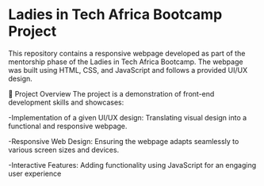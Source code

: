 # Ladies in Tech Africa Bootcamp Project
This repository contains a responsive webpage developed as part of the mentorship phase of the Ladies in Tech Africa Bootcamp. The webpage was built using HTML, CSS, and JavaScript and follows a provided UI/UX design.

🌟 Project Overview
The project is a demonstration of front-end development skills and showcases:

-Implementation of a given UI/UX design: Translating visual design into a functional and responsive webpage.

-Responsive Web Design: Ensuring the webpage adapts seamlessly to various screen sizes and devices.

-Interactive Features: Adding functionality using JavaScript for an engaging user experience
